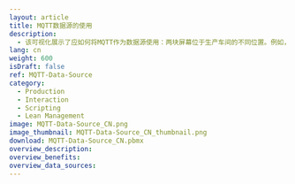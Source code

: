```yaml
---
layout: article
title: MQTT数据源的使用
description: 
  - 该可视化展示了应如何将MQTT作为数据源使用：两块屏幕位于生产车间的不同位置。例如，一块屏幕放在员工的工作站，然后他就能请求设备维护；生产经理可以在另一块屏幕上响应其请求。如此一来，响应时间得到极大提高。而且，它还展示了不同的Peakboard Box和可视化看板如何协作使用。
lang: cn
weight: 600
isDraft: false
ref: MQTT-Data-Source
category:
  - Production
  - Interaction
  - Scripting
  - Lean Management
image: MQTT-Data-Source_CN.png
image_thumbnail: MQTT-Data-Source_CN_thumbnail.png
download: MQTT-Data-Source_CN.pbmx
overview_description:
overview_benefits:
overview_data_sources:
---
```

